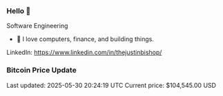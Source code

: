 ### Hello 🤙  

Software Engineering

- 🔭 I love computers, finance, and building things.
  
LinkedIn: https://www.linkedin.com/in/thejustinbishop/  





















































































































































































































































































































































































































































































































































### Bitcoin Price Update
Last updated: 2025-05-30 20:24:19 UTC
Current price: $104,545.00 USD
